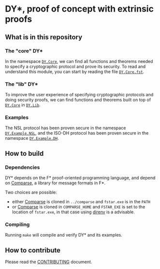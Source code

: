 # DY\*, proof of concept with extrinsic proofs

## What is in this repository

### The "core" DY\*

In the namespace [`DY.Core`](src/core/DY.Core.fst),
we can find all functions and theorems needed to specify a cryptographic protocol and prove its security.
To read and understand this module, you can start by reading the file [`DY.Core.fst`](src/core/DY.Core.fst).

### The "lib" DY\*

To improve the user experience of specifying cryptographic protocols and doing security proofs,
we can find functions and theorems built on top of [`DY.Core`](src/core/DY.Core.fst) in [`DY.Lib`](src/lib/DY.Lib.fst).

### Examples

The NSL protocol has been proven secure in the namespace [`DY.Example.NSL`](examples/nsl_pk/DY.Example.NSL.SecurityProperties.fst), and the ISO-DH protocol has been
proven secure in the namespace [`DY.Example.DH`](examples/iso_dh).

## How to build

### Dependencies

DY\* depends on the F\* proof-oriented programming language,
and depend on [Comparse](https://github.com/TWal/comparse), a library for message formats in F\*.

Two choices are possible:
- either [Comparse](https://github.com/TWal/comparse) is cloned in `../comparse`
  and `fstar.exe` is in the `PATH`
- or [Comparse](https://github.com/TWal/comparse) is cloned in `COMPARSE_HOME`
  and `FSTAR_EXE` is set to the location of `fstar.exe`,
  in that case using [direnv](https://direnv.net/) is a advisable.

### Compiling

Running `make` will compile and verify DY\* and its examples.

## How to contribute

Please read the [CONTRIBUTING](CONTRIBUTING.md) document.